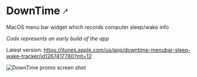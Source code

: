 # DownTime ![DownTime logo](https://raw.githubusercontent.com/JonahU/DownTime/master/MenuWidget/MenuWidget/Assets.xcassets/statusIcon.imageset/statusIcon1x.png)

MacOS menu bar widget which records computer sleep/wake info

*Code represents an early build of the app*

Latest version: https://itunes.apple.com/us/app/downtime-menubar-sleep-wake-tracker/id1267417780?mt=12

![DownTime promo screen shot](http://www.jonahusadi.com/images/downtime-promoimage.png)
